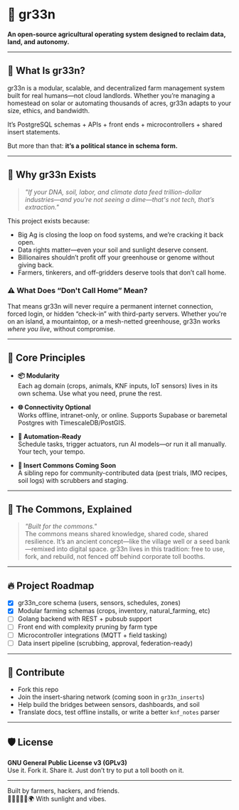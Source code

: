 # 🌱 gr33n

**An open-source agricultural operating system designed to reclaim data, land, and autonomy.**

---

## 🚜 What Is gr33n?

gr33n is a modular, scalable, and decentralized farm management system built for real humans—not cloud landlords. Whether you’re managing a homestead on solar or automating thousands of acres, gr33n adapts to your size, ethics, and bandwidth.

It’s PostgreSQL schemas + APIs + front ends + microcontrollers + shared insert statements.

But more than that: **it’s a political stance in schema form.**

---

## 🧬 Why gr33n Exists

> _"If your DNA, soil, labor, and climate data feed trillion-dollar industries—and you’re not seeing a dime—that's not tech, that’s extraction."_

This project exists because:
- Big Ag is closing the loop on food systems, and we’re cracking it back open.
- Data rights matter—even your soil and sunlight deserve consent.
- Billionaires shouldn’t profit off your greenhouse or genome without giving back.
- Farmers, tinkerers, and off-gridders deserve tools that don’t call home.

### ⚠️ What Does “Don't Call Home” Mean?

That means gr33n will never require a permanent internet connection, forced login, or hidden “check-in” with third-party servers. Whether you're on an island, a mountaintop, or a mesh-netted greenhouse, gr33n works *where you live*, without compromise.

---

## 🧠 Core Principles

- **📦 Modularity**  
  Each ag domain (crops, animals, KNF inputs, IoT sensors) lives in its own schema. Use what you need, prune the rest.

- **🌐 Connectivity Optional**  
  Works offline, intranet-only, or online. Supports Supabase or baremetal Postgres with TimescaleDB/PostGIS.

- **🧰 Automation-Ready**  
  Schedule tasks, trigger actuators, run AI models—or run it all manually. Your tech, your tempo.

- **💾 Insert Commons Coming Soon**  
  A sibling repo for community-contributed data (pest trials, IMO recipes, soil logs) with scrubbers and staging.

---

## 📖 The Commons, Explained

> _"Built for the commons."_  
> The commons means shared knowledge, shared code, shared resilience. It’s an ancient concept—like the village well or a seed bank—remixed into digital space. gr33n lives in this tradition: free to use, fork, and rebuild, not fenced off behind corporate toll booths.

---

## 🔥 Project Roadmap

- [x] gr33n_core schema (users, sensors, schedules, zones)
- [x] Modular farming schemas (crops, inventory, natural_farming, etc)
- [ ] Golang backend with REST + pubsub support
- [ ] Front end with complexity pruning by farm type
- [ ] Microcontroller integrations (MQTT + field tasking)
- [ ] Data insert pipeline (scrubbing, approval, federation-ready)

---

## 🤝 Contribute

- Fork this repo
- Join the insert-sharing network (coming soon in `gr33n_inserts`)
- Help build the bridges between sensors, dashboards, and soil
- Translate docs, test offline installs, or write a better `knf_notes` parser

---

## 🛡 License

**GNU General Public License v3 (GPLv3)**  
Use it. Fork it. Share it. Just don’t try to put a toll booth on it.

---

Built by farmers, hackers, and friends.  
👩🏽‍🌾🧑‍💻🌍 With sunlight and vibes.
